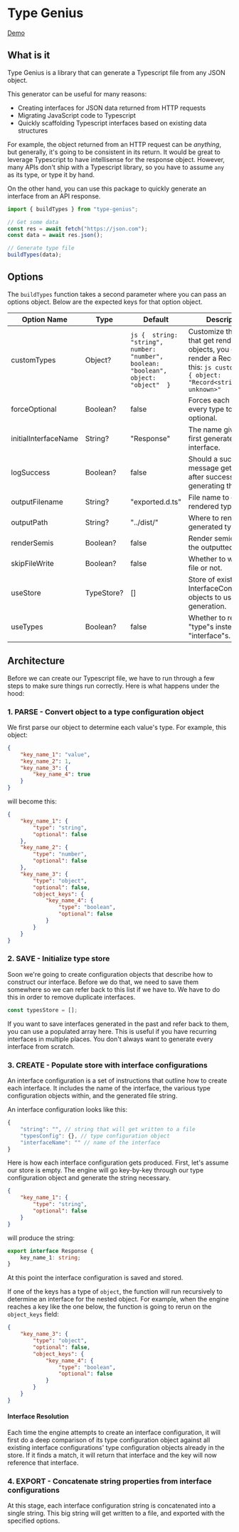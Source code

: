 # Type Genius

[Demo](https://type-genius.carbonology.in/)

## What is it

Type Genius is a library that can generate a Typescript file from any JSON object.

This generator can be useful for many reasons:

-   Creating interfaces for JSON data returned from HTTP requests
-   Migrating JavaScript code to Typescript
-   Quickly scaffolding Typescript interfaces based on existing data structures

For example, the object returned from an HTTP request can be _anything_, but generally, it's going to be consistent in its return. It would be great to leverage Typescript to have intellisense for the response object. However, many APIs don't ship with a Typescript library, so you have to assume `any` as its type, or type it by hand.

On the other hand, you can use this package to quickly generate an interface from an API response.

```ts
import { buildTypes } from "type-genius";

// Get some data
const res = await fetch("https://json.com");
const data = await res.json();

// Generate type file
buildTypes(data);
```

## Options

The `buildTypes` function takes a second parameter where you can pass an options object. Below are the expected keys for that option object.

| **Option Name**      | **Type**   | **Default**                                                                             | **Description**                                                                                                                               |
| -------------------- | ---------- | --------------------------------------------------------------------------------------- | --------------------------------------------------------------------------------------------------------------------------------------------- |
| customTypes          | Object?    | `js {  string: "string",  number: "number",  boolean: "boolean",  object: "object"  } ` | Customize the types that get rendered. For objects, you can render a Record like this: `js customTypes: { object: "Record<string, unknown>" ` |
| forceOptional        | Boolean?   | false                                                                                   | Forces each value in every type to be optional.                                                                                               |
| initialInterfaceName | String?    | "Response"                                                                              | The name given to the first generated interface.                                                                                              |
| logSuccess           | Boolean?   | false                                                                                   | Should a success message get rendered after successfully generating the types.                                                                |
| outputFilename       | String?    | "exported.d.ts"                                                                         | File name to give the rendered types file.                                                                                                    |
| outputPath           | String?    | "../dist/"                                                                              | Where to render the generated types.                                                                                                          |
| renderSemis          | Boolean?   | false                                                                                   | Render semicolons in the outputted file.                                                                                                      |
| skipFileWrite        | Boolean?   | false                                                                                   | Whether to write the file or not.                                                                                                             |
| useStore             | TypeStore? | []                                                                                      | Store of existing InterfaceConfiguration objects to use for this generation.                                                                  |
| useTypes             | Boolean?   | false                                                                                   | Whether to render "type"s instead of "interface"s.                                                                                            |

## Architecture

Before we can create our Typescript file, we have to run through a few steps to make sure things run correctly. Here is what happens under the hood:

### 1. PARSE - Convert object to a type configuration object

We first parse our object to determine each value's type. For example, this object:

```json
{
	"key_name_1": "value",
	"key_name_2": 1,
	"key_name_3": {
		"key_name_4": true
	}
}
```

will become this:

```json
{
	"key_name_1": {
		"type": "string",
		"optional": false
	},
	"key_name_2": {
		"type": "number",
		"optional": false
	},
	"key_name_3": {
		"type": "object",
		"optional": false,
		"object_keys": {
			"key_name_4": {
				"type": "boolean",
				"optional": false
			}
		}
	}
}
```

### 2. SAVE - Initialize type store

Soon we're going to create configuration objects that describe how to construct our interface. Before we do that, we need to save them somewhere so we can refer back to this list if we have to. We have to do this in order to remove duplicate interfaces.

```js
const typesStore = [];
```

If you want to save interfaces generated in the past and refer back to them, you can use a populated array here. This is useful if you have recurring interfaces in multiple places. You don't always want to generate every interface from scratch.

### 3. CREATE - Populate store with interface configurations

An interface configuration is a set of instructions that outline how to create each interface. It includes the name of the interface, the various type configuration objects within, and the generated file string.

An interface configuration looks like this:

```js
{
	"string": "", // string that will get written to a file
	"typesConfig": {}, // type configuration object
	"interfaceName": "" // name of the interface
}
```

Here is how each interface configuration gets produced.
First, let's assume our store is empty. The engine will go key-by-key through our type configuration object and generate the string necessary.

```json
{
	"key_name_1": {
		"type": "string",
		"optional": false
	}
}
```

will produce the string:

```typescript
export interface Response {
	key_name_1: string;
}
```

At this point the interface configuration is saved and stored.

If one of the keys has a type of `object`, the function will run recursively to determine an interface for the nested object. For example, when the engine reaches a key like the one below, the function is going to rerun on the `object_keys` field:

```json
{
	"key_name_3": {
		"type": "object",
		"optional": false,
		"object_keys": {
			"key_name_4": {
				"type": "boolean",
				"optional": false
			}
		}
	}
}
```

#### Interface Resolution

Each time the engine attempts to create an interface configuration, it will first do a deep comparison of its type configuration object against all existing interface configurations' type configuration objects already in the store. If it finds a match, it will return that interface and the key will now reference that interface.

### 4. EXPORT - Concatenate string properties from interface configurations

At this stage, each interface configuration string is concatenated into a single string. This big string will get written to a file, and exported with the specified options.
